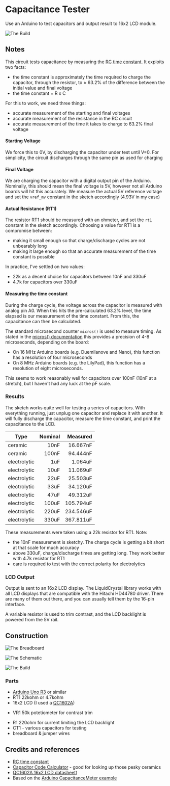 # Capacitance Tester

Use an Arduino to test capacitors and output result to 16x2 LCD module.

![The Build](./assets/CapacitanceTester_build.jpg?raw=true)

## Notes

This circuit tests capacitance by measuring the [RC time constant](http://en.wikipedia.org/wiki/RC_time_constant). It exploits two facts:
* the time constant is approximately the time required to charge the capacitor, through the resistor, to ≈ 63.2% of the difference between the initial value and final voltage
* the time constant = R x C

For this to work, we need three things:
* accurate measurement of the starting and final voltages
* accurate measurement of the resistance in the RC circuit
* accurate measurement of the time it takes to charge to 63.2% final voltage

#### Starting Voltage
We force this to 0V, by discharging the capacitor under test until V=0.
For simplicity, the circuit discharges through the same pin as used for charging

#### Final Voltage
We are charging the capacitor with a digital output pin of the Arduino.
Nominally, this should mean the final voltage is 5V, however not all Arduino boards will hit this accurately.
We measure the actual 5V reference voltage and set the `vref_mv` constant in the sketch accordingly (4.93V in my case)

#### Actual Resistance (RT1)
The resistor RT1 should be measured with an ohmeter, and set the `rt1` constant in the sketch accordingly.
Choosing a value for RT1 is a compromise between:
* making it small enough so that charge/discharge cycles are not unbearably long
* making it large enough so that an accurate measurement of the time constant is possible

In practice, I've settled on two values:
* 22k as a decent choice for capacitors between 10nF and 330uF
* 4.7k for capacitors over 330uF

#### Measuring the time constant
During the charge cycle, the voltage across the capacitor is measured with analog pin A0.
When this hits the pre-calculated 63.2% level, the time elapsed is our measurement of the time constant.
From this, the capacitance can then be calculated.

The standard microsecond counter `micros()` is used to measure timing.
As stated in the [micros() documentation](http://arduino.cc/en/reference/micros) this provides a precision of 4-8 microseconds, depending on the board:
* On 16 MHz Arduino boards (e.g. Duemilanove and Nano), this function has a resolution of four microseconds
* On 8 MHz Arduino boards (e.g. the LilyPad), this function has a resolution of eight microseconds.

This seems to work reasonably well for capacitors over 100nF (10nF at a stretch), but I haven't had any luck at the pF scale.

### Results

The sketch works quite well for testing a series of capacitors.
With everything running, just unplug one capacitor and replace it with another.
It will fully discharge the capacitor, measure the time constant, and print the capacitance to the LCD.

| Type         | Nominal    | Measured     |
|--------------|-----------:|-------------:|
| ceramic      | 10nF       | 16.667nF     |
| ceramic      | 100nF      | 94.444nF     |
| electrolytic | 1uF        | 1.064uF      |
| electrolytic | 10uF       | 11.069uF     |
| electrolytic | 22uF       | 25.503uF     |
| electrolytic | 33uF       | 34.120uF     |
| electrolytic | 47uF       | 49.312uF     |
| electrolytic | 100uF      | 105.794uF    |
| electrolytic | 220uF      | 234.546uF    |
| electrolytic | 330uF      | 367.811uF    |

These measurements were taken using a 22k resistor for RT1. Note:
* the 10nF measurement is sketchy. The charge cycle is getting a bit short at that scale for much accuracy
* above 330uF, charge/discharge times are getting long. They work better with 4.7k resistor for RT1
* care is required to test with the correct polarity for electrolytics

### LCD Output

Output is sent to an 16x2 LCD display.
The LiquidCrystal library works with all LCD displays that are compatible with the Hitachi HD44780 driver.
There are many of them out there, and you can usually tell them by the 16-pin interface.

A variable resistor is used to trim contrast, and the LCD backlight is powered from the 5V rail.

## Construction

![The Breadboard](./assets/CapacitanceTester_bb.jpg?raw=true)

![The Schematic](./assets/CapacitanceTester_schematic.jpg?raw=true)

![The Build](./assets/CapacitanceTester_build.jpg?raw=true)

### Parts

* [Arduino Uno R3](http://www.amazon.com/gp/product/B00F6JCV20/ref=as_li_tl?ie=UTF8&camp=1789&creative=390957&creativeASIN=B00F6JCV20&linkCode=as2&tag=itsaprli-20&linkId=O34GVKFAZ6FVDC6W) or similar
* RT1 22kohm or 4.7kohm
* 16x2 LCD (I used a [QC1602A](./assets/LCD_QC1602A_datasheet.pdf?raw=true "QC1602A Datasheet"))
+ VR1 50k potetiometer for contrast trim
* R1 220ohm for current limiting the LCD backlight
* CT1 - various capacitors for testing
* breadboard & jumper wires

## Credits and references
* [RC time constant](http://en.wikipedia.org/wiki/RC_time_constant)
* [Capacitor Code Calculator](http://www.electronics2000.co.uk/calc/capacitor-code-calculator.php) - good for looking up those pesky ceramics
* [QC1602A 16x2 LCD datasheet](./assets/LCD_QC1602A_datasheet.pdf?raw=true "QC1602A Datasheet"))
* Based on the [Arduino CapacitanceMeter example](http://arduino.cc/en/Tutorial/CapacitanceMeter)

